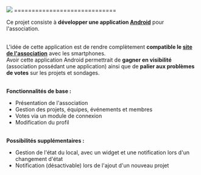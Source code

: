 <img src="http://aamulumi.info/wp-content/uploads/2015/02/labeli_app_graphic_little.png" />
=============================

Ce projet consiste à <b>développer une application <a href="http://fr.wikipedia.org/wiki/Android">Android</a></b> pour l'association.<br><br>

L'idée de cette application est de rendre complètement <b>compatible le <a href="http://labeli.org/">site de l'association</a></b> avec les smartphones.<br>
Avoir cette application Android permettrait de <b>gagner en visibilité</b> (association possédant une application) ainsi que de <b>palier aux problèmes de votes</b> sur les projets et sondages.<br><br>

<b>Fonctionnalités de base : </b><br>
- Présentation de l'association<br>
- Gestion des projets, équipes, événements et membres<br>
- Votes via un module de connexion<br>
- Modification du profil<br><br>

<b>Possibilités supplémentaires :</b><br>
- Gestion de l'état du local, avec un widget et une notification lors d'un changement d'état<br>
- Notification (désactivable) lors de l'ajout d'un nouveau projet<br><br>
